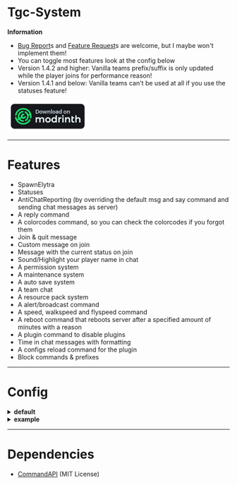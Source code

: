 # Tgc-System
   **Information**
- [Bug Report](https://github.com/Timongcraft/Tgc-System/issues/new?labels=bug&projects=&template=bug_report.yml&title=%5BBug%5D%3A+)s and [Feature Request](https://github.com/Timongcraft/Tgc-System/issues/new?labels=enhancement&projects=&template=feature_request.yml&title=%5BFeature+Request%5D%3A+)s are welcome, but I maybe won't implement them!
- You can toggle most features look at the config below
- Version 1.4.2 and higher: Vanilla teams prefix/suffix is only updated while the player joins for performance reason!
- Version 1.4.1 and below: Vanilla teams can't be used at all if you use the statuses feature!

[![Modrinth](https://raw.githubusercontent.com/Timongcraft/Tgc-System/master/modrinth.png)](https://modrinth.com/plugin/tgc-system)

-----

# Features
- SpawnElytra
- Statuses
- AntiChatReporting (by overriding the default msg and say command and sending chat messages as server)
- A reply command
- A colorcodes command, so you can check the colorcodes if you forgot them
- Join & quit message
- Custom message on join
- Message with the current status on join
- Sound/Highlight your player name in chat
- A permission system
- A maintenance system
- A auto save system
- A team chat
- A resource pack system
- A alert/broadcast command
- A speed, walkspeed and flyspeed command
- A reboot command that reboots server after a specified amount of minutes with a reason
- A plugin command to disable plugins
- Time in chat messages with formatting
- A configs reload command for the plugin
- Block commands & prefixes

-----

# Config

<details>
    <summary><b>default</b></summary>

````
#Do not edit or things might break!
version: 1.6

prefix:
  pluginPrefix: '§7[§1System§7] §f'
  alertPrefix: '§7[§4Alert§7] §f'
  teamChatPrefix: '§7[§4TeamChat§7] §r'
  teamChatPrefixInChat: '#'

#You can use color codes and "%Player%" will be replaced with the player name
joinQuitMessage:
  enabled: true
  joinMessage: "§2[§a+§2] §7%Player%"
  quitMessage: "§4[§c-§4] §7%Player%"

onJoin:
  enabled: false
  #Here you also can use color codes, %prefix% will be replaced with the plugins prefix and
  #%alertPrefix% will be replaced with the alert Prefix
  message: "%prefix%Edit in /plugins/Tgc-System/config.yml"
  #If a player joins and has a status set he will be shown a message with the players status
  status: false

#This makes chat reporting impossible my overriding the msg command and sending all chat messages as the server
#But also includes features like a sound/highlighting when your name is in a message
chatSystem:
  enabled: true
  noLinks: false
  #Configure if the Timestamp should be displayed in the chat (only for player messages)
  timeStampInChat:
    enabled: false
    format: 'HH:mm'
    #https://www.php.net/manual/en/timezones
    timeZone: 'America/New_York'

#The permission manager command and the permission handling
permissionSystem:
  enabled: true

#Set a status in front of your name
#This uses teams for the tab list so if you have another plugin
#for that you can't use this
statuses:
  enabled: false
  characterLimit: 10

spawnElytra:
  enabled: false
  spawnRadius: 20
  worldName: world
  boost:
    enabled: true
    multiplyValue: 2

#Set a resource pack for the server but if you use this players with the tgc-system.team permission
#don't get the resource pack event if it is forced, and they can enable it in game with /resourcepack
resourcePack:
  url: ''
  hash: ''
  promt: ''
  force: false
  #The time after which the player gets kicked if he hasn't loaded the pack in seconds (force must be true for this)
  maxLoadTime: 10

#You can create multiple motds and everytime someone loads/refreshes his multiplayer menu that player will see a random motd
#Use \n for the second line
motds:
  enabled: false
  #This means that the real motd will only be show to ip addresses that players one the servers have
  #So if someone random has the ip the default "A Minecraft Server" Motd will be shown and the max player
  #count will be 20 so it is harder to find the server with a scanner
  hiddenMode: false
  list: []

maintenance:
  motd: "§cServer is in Maintenance"
  kickMessage: "This server is now in maintenance mode"
  #You can add a 64x64 png file to the Plugin directory and that will be set as you maintenance icon
  #Must be called maintenance-icon.png
  icon: false

#Auto save your world if your hoster doesn't have that functionality
autoSave:
  enabled: false
  time: '1h'

#This makes to so if you right-click on wheat, potatoes, carrots, beetroots and cocoa beans
easyHarvest:
  enabled: false

#Checks for new updates with the modrinth api
newUpdateNotifications:
  console: true

#These commands are blocked e.g. plugins
blockedCommands: []


#These prefixes are blocked e.g. 'bukkit:'
blockedPrefixes: []
````
</details>

<details>
    <summary><b>example</b></summary>

````
#Do not edit or things might break!
version: 1.6

prefix:
  pluginPrefix: '§7[§1System§7] §f'
  alertPrefix: '§7[§4Alert§7] §f'
  teamChatPrefix: '§7[§4TeamChat§7] §r'
  teamChatPrefixInChat: '#'

#You can use color codes and "%Player%" will be replaced with the player name
joinQuitMessage:
  enabled: true
  joinMessage: "§2[§a+§2] §7%Player%"
  quitMessage: "§4[§c-§4] §7%Player%"

onJoin:
  enabled: false
  #Here you also can use color codes, %prefix% will be replaced with the plugins prefix and
  #%alertPrefix% will be replaced with the alert Prefix
  message: "%prefix%Edit in /plugins/Tgc-System/config.yml"
  #If a player joins and has a status set he will be shown a message with the players status
  status: true

#This makes chat reporting impossible my overriding the msg command and sending all chat messages as the server
#But also includes features like a sound/highlighting when your name is in a message
chatSystem:
  enabled: true
  noLinks: true
  #Configure if the Timestamp should be displayed in the chat (only for player messages)
  timeStampInChat:
    enabled: false
    format: 'HH:mm'
    #https://www.php.net/manual/en/timezones
    timeZone: 'America/New_York'

#The permission manager command and the permission handling
permissionSystem:
  enabled: true

#Set a status in front of your name
#This uses teams for the tab list so if you have another plugin
#for that you can't use this
statuses:
  enabled: true
  characterLimit: 15

spawnElytra:
  enabled: true
  spawnRadius: 20
  worldName: world
  boost:
    enabled: true
    multiplyValue: 3

#Set a resource pack for the server but if you use this players with the tgc-system.team permission
#don't get the resource pack event if it is forced, and they can enable it in game with /resourcepack
resourcePack:
  url: ''
  hash: ''
  promt: ''
  force: false
  #The time after which the player gets kicked if he hasn't loaded the pack in seconds (force must be true for this)
  maxLoadTime: 10

#You can create multiple motds and everytime someone loads/refreshes his multiplayer menu that player will see a random motd
#Use \n for the second line
motds:
  enabled: true
  #This means that the real motd will only be show to ip addresses that players one the servers have
  #So if someone random has the ip the default "A Minecraft Server" Motd will be shown and the max player
  #count will be 20 so it is harder to find the server with a scanner
  hiddenMode: true
  list: ["Example1 1. Line\nExample1 2. Line", "Example2 1. Line\nExample2 2. Line"]

maintenance:
  motd: "§cServer is in Maintenance"
  kickMessage: "This server is now in maintenance mode"
  #You can add a 64x64 png file to the Plugin directory and that will be set as you maintenance icon
  icon: true

#Auto save your world if your hoster doesn't have that functionality
autoSave:
  enabled: true
  time: '1h'

#This makes to so if you right-click on wheat, potatoes, carrots, beetroots and cocoa beans
easyHarvest:
  enabled: true

#Checks for new updates with the modrinth api
newUpdateNotifications:
  console: true

#These commands are blocked e.g. plugins
#Do 'blockedCommands: []' if it should be empty
blockedCommands:
  - '?'
  - 'about'
  - 'help'
  - 'icanhasbukkit'
  - 'pl'
  - 'plugins'
  - 'ver'
  - 'version'

#These prefixes are blocked e.g. 'bukkit:'
#Do 'blockedPrefix: []' if it should be empty
blockedPrefix:
  - 'bukkit:'
  - 'minecraft:'
  - 'tgc-system:'
````
</details>

-----

# Dependencies

- [CommandAPI](https://github.com/JorelAli/CommandAPI) (MIT License)